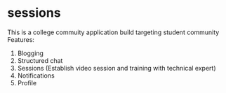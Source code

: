# sessions

This is a college commuity application build targeting student community 
Features:
1. Blogging
2. Structured chat
3. Sessions (Establish video session and training with technical expert)
4. Notifications
5. Profile 
